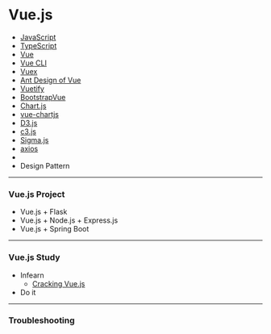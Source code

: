 # Vue.js
+ [JavaScript](https://developer.mozilla.org/ko/docs/Web/JavaScript)
+ [TypeScript](https://www.typescriptlang.org/)
+ [Vue](https://vuejs.org/)
+ [Vue CLI](https://cli.vuejs.org/)
+ [Vuex](https://vuex.vuejs.org/)
+ [Ant Design of Vue](https://antdv.com/docs/vue/introduce/)
+ [Vuetify](https://vuetifyjs.com/en/)
+ [BootstrapVue](https://bootstrap-vue.org/)
+ [Chart.js](https://www.chartjs.org/)
+ [vue-chartjs](https://vue-chartjs.org/)
+ [D3.js](https://d3js.org/)
+ [c3.js](https://c3js.org/)
+ [Sigma.js](http://sigmajs.org/)
+ [axios](https://github.com/axios/axios)
+ 
+ Design Pattern

------------
### Vue.js Project
+ Vue.js + Flask
+ Vue.js + Node.js + Express.js
+ Vue.js + Spring Boot

------------
### Vue.js Study
+ Infearn
  + [Cracking Vue.js](https://joshua1988.github.io/vue-camp/)
+ Do it

-----------

### Troubleshooting
